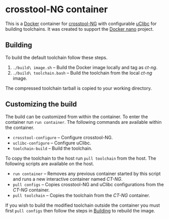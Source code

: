 crosstool-NG container
======================

This is a [Docker](http://docker.com) container for [crosstool-NG](http://crosstool-ng.org) with configurable [uClibc](http://www.uclibc.org) for building toolchains. It was created to support the [Docker nano](https://github.com/Docker-nano) project.

Building
--------

To build the default toolchain follow these steps.

1. `./build\ image.sh` – Build the Docker image locally and tag as *ct-ng*.
2. `./build\ toolchain.bash` – Build the toolchain from the local *ct-ng* image.

The compressed toolchain tarball is copied to your working directory.

Customizing the build
---------------------

The build can be customized from within the container. To enter the container run `run container`. The following commands are available within the container.

* `crosstool-configure` – Configure crosstool-NG.
* `uclibc-configure` – Configure uClibc.
* `toolchain-build` – Build the toolchain.

To copy the toolchain to the host run `pull toolchain` from the host. The following scripts are available on the host.

* `run container` – Removes any previous container started by this script and runs a new interactive container named *CT-NG*.
* `pull configs` – Copies crosstool-NG and uClibc configurations from the *CT-NG* container.
* `pull toolchain` – Copies the toolchain from the *CT-NG* container.

If you wish to build the modified toolchain outside the container you must first `pull configs` then follow the steps in [Building](#building) to rebuild the image.

